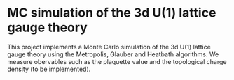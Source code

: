 # MC simulation of the 3d U(1) lattice gauge theory

This project implements a Monte Carlo simulation of the 3d U(1) lattice gauge theory using the Metropolis, Glauber and Heatbath algorithms.
We measure obervables such as the plaquette value and the topological charge density (to be implemented).
